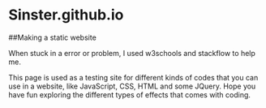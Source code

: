# Sinster.github.io
##Making  a static website

When stuck in a error or problem, I used  w3schools and stackflow to help me. 

This page is used as a testing site for different kinds of codes that you can use in a website, like JavaScript, CSS, HTML and some JQuery. Hope you have fun exploring the different types of effects that comes with coding.
